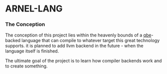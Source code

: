 # ARNEL-LANG

### The Conception
The conception of this project lies within the heavenly bounds of a [qbe](https://c9x.me/compile/)-backed language that can compile to whatever target this great technology supports.
it is planned to add llvm backend in the future - when the language itself is finished.

The ultimate goal of the project is to learn how compiler backends work and to create something.

